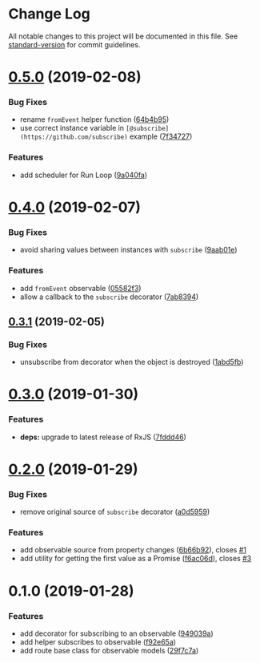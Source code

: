 # Change Log

All notable changes to this project will be documented in this file. See [standard-version](https://github.com/conventional-changelog/standard-version) for commit guidelines.

<a name="0.5.0"></a>
# [0.5.0](https://github.com/alexlafroscia/ember-rx/compare/v0.4.0...v0.5.0) (2019-02-08)


### Bug Fixes

* rename `fromEvent` helper function ([64b4b95](https://github.com/alexlafroscia/ember-rx/commit/64b4b95))
* use correct instance variable in `[@subscribe](https://github.com/subscribe)` example ([7f34727](https://github.com/alexlafroscia/ember-rx/commit/7f34727))


### Features

* add scheduler for Run Loop ([9a040fa](https://github.com/alexlafroscia/ember-rx/commit/9a040fa))



<a name="0.4.0"></a>
# [0.4.0](https://github.com/alexlafroscia/ember-rx/compare/v0.3.1...v0.4.0) (2019-02-07)


### Bug Fixes

* avoid sharing values between instances with `subscribe` ([9aab01e](https://github.com/alexlafroscia/ember-rx/commit/9aab01e))


### Features

* add `fromEvent` observable ([05582f3](https://github.com/alexlafroscia/ember-rx/commit/05582f3))
* allow a callback to the `subscribe` decorator ([7ab8394](https://github.com/alexlafroscia/ember-rx/commit/7ab8394))



<a name="0.3.1"></a>
## [0.3.1](https://github.com/alexlafroscia/ember-rx/compare/v0.3.0...v0.3.1) (2019-02-05)


### Bug Fixes

* unsubscribe from decorator when the object is destroyed ([1abd5fb](https://github.com/alexlafroscia/ember-rx/commit/1abd5fb))



<a name="0.3.0"></a>
# [0.3.0](https://github.com/alexlafroscia/ember-rx/compare/v0.2.0...v0.3.0) (2019-01-30)


### Features

* **deps:** upgrade to latest release of RxJS ([7fddd46](https://github.com/alexlafroscia/ember-rx/commit/7fddd46))



<a name="0.2.0"></a>

# [0.2.0](https://github.com/alexlafroscia/ember-rx/compare/v0.1.0...v0.2.0) (2019-01-29)

### Bug Fixes

- remove original source of `subscribe` decorator ([a0d5959](https://github.com/alexlafroscia/ember-rx/commit/a0d5959))

### Features

- add observable source from property changes ([6b66b92](https://github.com/alexlafroscia/ember-rx/commit/6b66b92)), closes [#1](https://github.com/alexlafroscia/ember-rx/issues/1)
- add utility for getting the first value as a Promise ([f6ac06d](https://github.com/alexlafroscia/ember-rx/commit/f6ac06d)), closes [#3](https://github.com/alexlafroscia/ember-rx/issues/3)

<a name="0.1.0"></a>

# 0.1.0 (2019-01-28)

### Features

- add decorator for subscribing to an observable ([949039a](https://github.com/alexlafroscia/ember-rx/commit/949039a))
- add helper subscribes to observable ([f92e65a](https://github.com/alexlafroscia/ember-rx/commit/f92e65a))
- add route base class for observable models ([29f7c7a](https://github.com/alexlafroscia/ember-rx/commit/29f7c7a))
